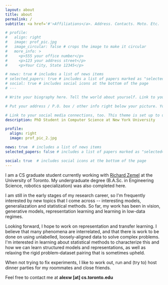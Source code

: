 ```yaml
---
layout: about
title: about
permalink: /
subtitle: <a href='#'>Affiliations</a>. Address. Contacts. Moto. Etc.

# profile:
#   align: right
#   image: prof_pic.jpg
#   image_circular: false # crops the image to make it circular
#   more_info: >
#     <p>555 your office number</p>
#     <p>123 your address street</p>
#     <p>Your City, State 12345</p>

# news: true # includes a list of news items
# selected_papers: true # includes a list of papers marked as "selected={true}"
# social: true # includes social icons at the bottom of the page
# ---

# Write your biography here. Tell the world about yourself. Link to your favorite [subreddit](http://reddit.com). You can put a picture in, too. The code is already in, just name your picture `prof_pic.jpg` and put it in the `img/` folder.

# Put your address / P.O. box / other info right below your picture. You can also disable any of these elements by editing `profile` property of the YAML header of your `_pages/about.md`. Edit `_bibliography/papers.bib` and Jekyll will render your [publications page](/al-folio/publications/) automatically.

# Link to your social media connections, too. This theme is set up to use [Font Awesome icons](https://fontawesome.com/) and [Academicons](https://jpswalsh.github.io/academicons/), like the ones below. Add your Facebook, Twitter, LinkedIn, Google Scholar, or just disable all of them.
description: PhD Student in Computer Science at New York University

profile:
  align: right
  image: prof_pic_2.jpg

news: true  # includes a list of news items
selected_papers: false # includes a list of papers marked as "selected={true}"

social: true  # includes social icons at the bottom of the page
---
```

I am a CS graduate student currently working with [Richard Zemel](http://www.cs.toronto.edu/~zemel/inquiry/home.php) at the University of Toronto. 
My undergraduate degree (B.A.Sc. in Engineering Science, robotics specialization) was also completed here.

I am still in the early stages of my research career, so I'm frequently interested by new topics that I come across -- interesting models, generaliazation and statistical methods. So far, my work has been in vision, generative models, representation learning and learning in low-data regimes.

Looking forward, I hope to work on representation and transfer learning. I believe that many phenomena are interrelated, and that there is work to be done on using unlabelled, loosely-aligned data to solve complex problems. 
I'm interested in learning about statistical methods to characterize this and how we can learn structured models and representations, as well as relaxing the rigid problem-dataset pairing that is sometimes upheld.

When not trying to fix experiments, I like to work out, run and (try to) host dinner parties for my roommates and close friends.

Feel free to contact me at **alexw [at] cs.toronto.edu**



